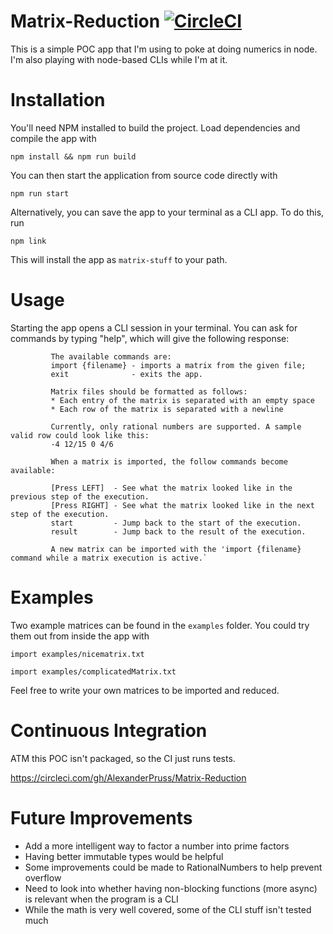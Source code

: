 # Matrix-Reduction [![CircleCI](https://circleci.com/gh/AlexanderPruss/Matrix-Reduction.svg?style=svg)](https://circleci.com/gh/AlexanderPruss/Matrix-Reduction)

This is a simple POC app that I'm using to poke at doing numerics in node. I'm also playing with node-based CLIs while I'm
at it.

# Installation

You'll need NPM installed to build the project. Load dependencies and compile the app with

`npm install && npm run build`

You can then start the application from source code directly with 

`npm run start`

Alternatively, you can save the app to your terminal as a CLI app. To do this, run 

`npm link`

This will install the app as `matrix-stuff` to your path.

# Usage

Starting the app opens a CLI session in your terminal. You can ask for commands by typing "help", which will give the 
following response:

             The available commands are:
             import {filename} - imports a matrix from the given file;
             exit              - exits the app.
             
             Matrix files should be formatted as follows:
             * Each entry of the matrix is separated with an empty space
             * Each row of the matrix is separated with a newline
             
             Currently, only rational numbers are supported. A sample valid row could look like this:
             -4 12/15 0 4/6
             
             When a matrix is imported, the follow commands become available:
             
             [Press LEFT]  - See what the matrix looked like in the previous step of the execution.
             [Press RIGHT] - See what the matrix looked like in the next step of the execution.
             start         - Jump back to the start of the execution.
             result        - Jump back to the result of the execution.
             
             A new matrix can be imported with the 'import {filename} command while a matrix execution is active.`


# Examples

Two example matrices can be found in the `examples` folder. You could try them out from inside the app with 

`import examples/nicematrix.txt`

`import examples/complicatedMatrix.txt`

Feel free to write your own matrices to be imported and reduced.

# Continuous Integration

ATM this POC isn't packaged, so the CI just runs tests.

https://circleci.com/gh/AlexanderPruss/Matrix-Reduction

# Future Improvements

* Add a more intelligent way to factor a number into prime factors
* Having better immutable types would be helpful
* Some improvements could be made to RationalNumbers to help prevent overflow
* Need to look into whether having non-blocking functions (more async) is relevant when the program is a CLI
* While the math is very well covered, some of the CLI stuff isn't tested much